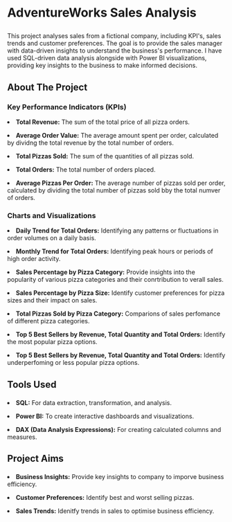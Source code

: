 # <p>AdventureWorks Sales Analysis<p/>
</p>This project analyses sales from a fictional company, including KPI's, sales trends and customer preferences. The goal is to provide the sales manager with data-driven insights to understand the business's performance. I have used SQL-driven data analysis alongside with Power BI visualizations, providing key insights to the business to make informed decisions.<p/>

## <p> About The Project <p/>
### <p>Key Performance Indicators (KPIs)<p/>
**<p> <li> Total Revenue:** The sum of the total price of all pizza orders.<p/>
**<p> <li> Average Order Value:** The average amount spent per order, calculated by dividng the total revenue by the total number of orders.<p/>
**<p> <li> Total Pizzas Sold:** The sum of the quantities of all pizzas sold.<p/>
**<p> <li> Total Orders:** The total number of orders placed.<p/>
**<p> <li> Average Pizzas Per Order:** The average number of pizzas sold per order, calculated by dividing the total number of pizzas sold bby the total numver of orders.<p/>
### <p> Charts and Visualizations <p/>
**<p> <li> Daily Trend for Total Orders:** Identifying any patterns or fluctuations in order volumes on a daily basis.<p/>
**<p> <li> Monthly Trend for Total Orders:** Identifying peak hours or periods of high order activity.<p/>
**<p> <li> Sales Percentage by Pizza Category:** Provide insights into the popularity of various pizza categories and their conrtribution to verall sales.<p/>
**<p> <li> Sales Percentage by Pizza Size:** Identify customer preferences for pizza sizes and their impact on sales.<p/>
**<p> <li> Total Pizzas Sold by Pizza Category:** Comparions of sales perfomance of different pizza categories.<p/>
**<p> <li> Top 5 Best Sellers by Revenue, Total Quantity and Total Orders:** Identify the most popular pizza options. <p/>
**<p> <li> Top 5 Best Sellers by Revenue, Total Quantity and Total Orders:** Identify underperfoming or less popular pizza options. <p/>

## <p> Tools Used <p/>
**<p> <li> SQL:** For data extraction, transformation, and analysis.<p/>
**<p> <li> Power BI:** To create interactive dashboards and visualizations.<p/>
**<p> <li> DAX (Data Analysis Expressions):** For creating calculated columns and measures.<p/>

## <p> Project Aims <p/>
**<p> <li> Business Insights:** Provide key insights to company to imporve business efficiency. <p/>
**<p> <li> Customer Preferences:** Identify best and worst selling pizzas. <p/>
**<p> <li> Sales Trends:** Idenitfy trends in sales to optimise business efficiency. <p/>

